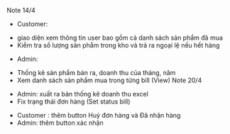 Note 14/4
- Customer: 
+ giao diện xem thông tin user bao gồm cả danh sách sản phẩm đã mua
+ Kiểm tra số lượng sản phẩm trong kho và trả ra ngoại lệ nếu hết hàng
- Admin: 
+ Thống kê sản phẩm bán ra, doanh thu của tháng, năm
+ Xem danh sách sản phẩm mua trong từng bill (View)
Note 20/4
- Admin: xuất ra bản thống kê doanh thu excel
- Fix trạng thái đơn hàng (Set status bill)
+ Customer : thêm button Huỷ đơn hàng và Đã nhận hàng
+ Admin: thêm button xác nhận
